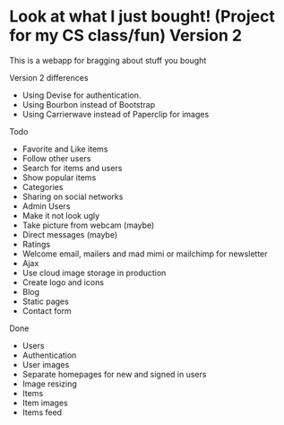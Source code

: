 # Look at what I just bought! (Project for my CS class/fun) Version 2

This is a webapp for bragging about stuff you bought

Version 2 differences
* Using Devise for authentication.
* Using Bourbon instead of Bootstrap
* Using Carrierwave instead of Paperclip for images

Todo
* Favorite and Like items
* Follow other users
* Search for items and users
* Show popular items
* Categories
* Sharing on social networks
* Admin Users
* Make it not look ugly
* Take picture from webcam (maybe)
* Direct messages (maybe)
* Ratings
* Welcome email, mailers and mad mimi or mailchimp for newsletter
* Ajax
* Use cloud image storage in production
* Create logo and icons
* Blog
* Static pages
* Contact form

Done
* Users
* Authentication
* User images
* Separate homepages for new and signed in users
* Image resizing
* Items
* Item images
* Items feed
